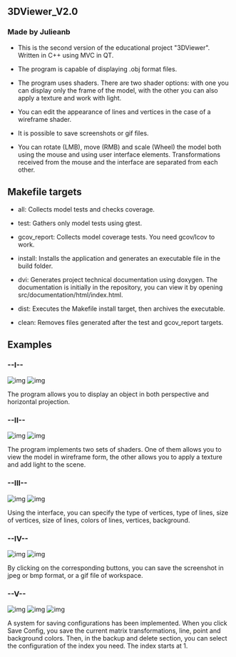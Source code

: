 ## 3DViewer_V2.0
### Made by Julieanb

- This is the second version of the educational project "3DViewer". Written in C++ using MVC in QT.

- The program is capable of displaying .obj format files.

- The program uses shaders. There are two shader options: with one you can display only the frame of the model, 
with the other you can also apply a texture and work with light.

- You can edit the appearance of lines and vertices in the case of a wireframe shader.

- It is possible to save screenshots or gif files.

- You can rotate (LMB), move (RMB) and scale (Wheel) the model both using the mouse and using user interface elements. 
Transformations received from the mouse and the interface are separated from each other.

## Makefile targets

- all: Collects model tests and checks coverage.

- test: Gathers only model tests using gtest.

- gcov_report: Collects model coverage tests. You need gcov/lcov to work.

- install: Installs the application and generates an executable file in the build folder.

- dvi: Generates project technical documentation using doxygen. 
The documentation is initially in the repository, 
you can view it by opening src/documentation/html/index.html.

- dist: Executes the Makefile install target, then archives the executable.

- clean: Removes files generated after the test and gcov_report targets.


## Examples

### --I--

![img](misc/1.png)
![img](misc/2.png)

The program allows you to display an object in both perspective and horizontal projection.

### --II--

![img](misc/3.png)
![img](misc/4.png)

The program implements two sets of shaders. One of them allows you to view the model in wireframe form, 
the other allows you to apply a texture and add light to the scene.

### --III--

![img](misc/5.png)
![img](misc/6.png)

Using the interface, you can specify the type of vertices, type of lines, size of vertices, size of lines, colors of lines, vertices, background.

### --IV--

![img](misc/7.jpeg)
![img](misc/8.gif)

By clicking on the corresponding buttons, you can save the screenshot in jpeg or bmp format, or a gif file of workspace.

### --V--

![img](misc/9.png)
![img](misc/10.png)
![img](misc/11.png)

A system for saving configurations has been implemented. When you click Save Config, 
you save the current matrix transformations, line, point and background colors. 
Then, in the backup and delete section, you can select the configuration of the index you need. 
The index starts at 1.

